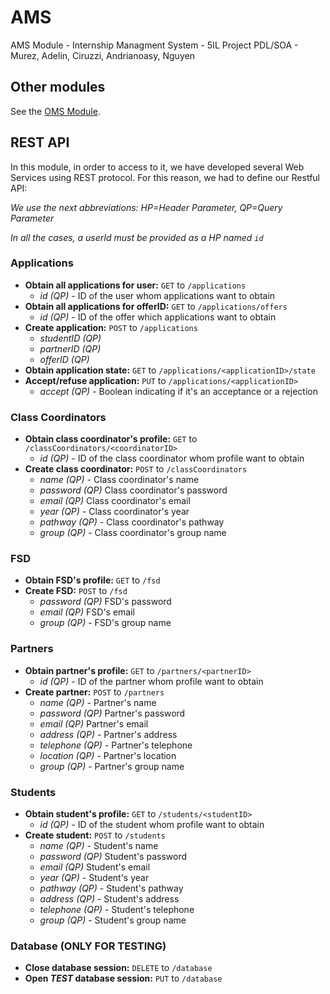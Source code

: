 # AMS
AMS Module - Internship Managment System - 5IL Project PDL/SOA - Murez, Adelin, Ciruzzi, Andrianoasy, Nguyen

## Other modules
See the [OMS Module](https://github.com/pierromumu/PartnerOffers).

## REST API
In this module, in order to access to it, we have developed several Web Services using REST protocol. For this reason, we had to define our Restful API:

_We use the next abbreviations: HP=Header Parameter, QP=Query Parameter_

_In all the cases, a userId must be provided as a HP named `id`_

### Applications
  - **Obtain all applications for user:** `GET` to `/applications`
    + _id (QP)_ - ID of the user whom applications want to obtain
  - **Obtain all applications for offerID:** `GET` to `/applications/offers`
    + _id (QP)_ - ID of the offer which applications want to obtain
  - **Create application:** `POST` to `/applications`
    + _studentID (QP)_
    + _partnerID (QP)_
    + _offerID (QP)_
  - **Obtain application state:** `GET` to `/applications/<applicationID>/state`
  - **Accept/refuse application:** `PUT` to `/applications/<applicationID>`
    + _accept (QP)_ - Boolean indicating if it's an acceptance or a rejection

### Class Coordinators
  - **Obtain class coordinator's profile:** `GET` to `/classCoordinators/<coordinatorID>`
    + _id (QP)_ - ID of the class coordinator whom profile want to obtain
  - **Create class coordinator:** `POST` to `/classCoordinators`
    + _name (QP)_ - Class coordinator's name
    + _password (QP)_ Class coordinator's password
    + _email (QP)_ Class coordinator's email
    + _year (QP)_ - Class coordinator's year
    + _pathway (QP)_ - Class coordinator's pathway
    + _group (QP)_ - Class coordinator's group name

### FSD
  - **Obtain FSD's profile:** `GET` to `/fsd`
  - **Create FSD:** `POST` to `/fsd`
    + _password (QP)_ FSD's password
    + _email (QP)_ FSD's email
    + _group (QP)_ - FSD's group name

### Partners
  - **Obtain partner's profile:** `GET` to `/partners/<partnerID>`
    + _id (QP)_ - ID of the partner whom profile want to obtain
  - **Create partner:** `POST` to `/partners`
    + _name (QP)_ - Partner's name
    + _password (QP)_ Partner's password
    + _email (QP)_ Partner's email
    + _address (QP)_ - Partner's address
    + _telephone (QP)_ - Partner's telephone
    + _location (QP)_ - Partner's location
    + _group (QP)_ - Partner's group name

### Students
  - **Obtain student's profile:** `GET` to `/students/<studentID>`
    + _id (QP)_ - ID of the student whom profile want to obtain
  - **Create student:** `POST` to `/students`
    + _name (QP)_ - Student's name
    + _password (QP)_ Student's password
    + _email (QP)_ Student's email
    + _year (QP)_ - Student's year
    + _pathway (QP)_ - Student's pathway
    + _address (QP)_ - Student's address
    + _telephone (QP)_ - Student's telephone
    + _group (QP)_ - Student's group name

### Database (ONLY FOR TESTING)
  - **Close database session:** `DELETE` to `/database`
  - **Open _TEST_ database session:** `PUT` to `/database`
